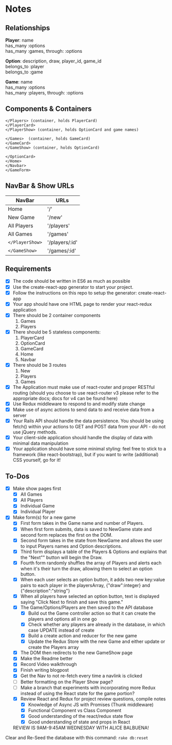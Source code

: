 Notes
=============

Relationships
-------------
**Player**: name  
has_many :options  
has_many :games, through: :options  

**Option**: description, draw, player_id, game_id  
belongs_to :player  
belongs_to :game  

**Game**: name  
has_many :options  
has_many :players, through: :options  

Components & Containers
-----------------------
```
</Players> (container, holds PlayerCard)
</PlayerCard>
</PlayerShow> (container, holds OptionCard and game names)

</Games>  (container, holds GameCard)
</GameCard>
</GameShow> (container, holds OptionCard)

</OptionCard>
</Home>
</Navbar>
</GameForm>
```


NavBar & Show URLs
-------------------
| NavBar          | URLs          |
| --------------- | ------------- |
| Home            | '/'           |
| New Game        | '/new'        |
| All Players     | '/players'    |
| All Games       | '/games'      |
| `</PlayerShow>` | '/players/:id'|
| `</GameShow>`   | '/games/:id'  |


Requirements
-------------------
- [X] The code should be written in ES6 as much as possible
- [X] Use the create-react-app generator to start your project.
- [X] Follow the instructions on this repo to setup the generator: create-react-app
- [X] Your app should have one HTML page to render your react-redux application
- [X] There should be 2 container components
  1. Games
  2. Players
- [X] There should be 5 stateless components:
  1. PlayerCard
  2. OptionCard
  3. GameCard
  4. Home
  5. Navbar
- [X] There should be 3 routes
  1. New
  2. Players
  3. Games
- [X] The Application must make use of react-router and proper RESTful routing (should you choose to use react-router v3 please refer to the appropriate docs; docs for v4 can be found here)
- [X] Use Redux middleware to respond to and modify state change
- [X] Make use of async actions to send data to and receive data from a server
- [X] Your Rails API should handle the data persistence. You should be using fetch() within your actions to GET and POST data from your API - do not use jQuery methods.
- [X] Your client-side application should handle the display of data with minimal data manipulation
- [X] Your application should have some minimal styling: feel free to stick to a framework (like react-bootstrap), but if you want to write (additional) CSS yourself, go for it!

To-Dos
-----------
- [X] Make show pages first
  - [X] All Games
  - [X] All Players
  - [X] Individual Game
  - [X] Individual Player

- [X] Make form(s) for a new game
  - [X] First form takes in the Game name and number of Players.
  - [X] When first form submits, data is saved to NewGame state and second form replaces the first on the DOM.
  - [X] Second form takes in the state from NewGame and allows the user to input Players names and Option descriptions.
  - [X] Third form displays a table of the Players & Options and explains that the "Next"" button will begin the Draw.
  - [X] Fourth form randomly shuffles the array of Players and alerts each when it's their turn the draw, allowing them to select an option button.
  - [X] When each user selects an option button, it adds two new key:value pairs to each player in the playersArray, {"draw":integer} and {"description":"string"}
  - [X] When all players have selected an option button, text is displayed saying "Click Next to finish and save this game."
  - [X] The Game/Options/Players are then saved to the API database
    - [X] Build out the Game controller action so that it can create the players and options all in one go
    - [X] Check whether any players are already in the database, in which case UPDATE instead of create
    - [X] Build a create action and reducer for the new game  
    - [X] Update the Redux Store with the new Game and either update or create the Players array
  - [X] The DOM then redirects to the new GameShow page
  - [X] Make the Readme better
  - [X] Record Video walkthrough
  - [X] Finish writing blogpost
  - [X] Get the Nav to not re-fetch every time a navlink is clicked
  - [ ] Better formatting on the Player Show page?
  - [ ] Make a branch that experiments with incorporating more Redux instead of using the React state for the game portion?
  - [X] Review React and Redux for project review questions, compile notes
    - [X] Knowledge of Async JS with Promises (Thunk middleware)
    - [X] Functional Component vs Class Component
    - [X] Good understanding of the react/redux state flow
    - [X] Good understanding of state and props in React

  REVIEW IS 9AM-9:45AM WEDNESDAY WITH ALICE BALBUENA!

Clear and Re-Seed the database with this command: `rake db:reset`
